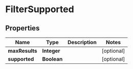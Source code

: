 

# FilterSupported


## Properties

| Name | Type | Description | Notes |
|------------ | ------------- | ------------- | -------------|
|**maxResults** | **Integer** |  |  [optional] |
|**supported** | **Boolean** |  |  [optional] |




